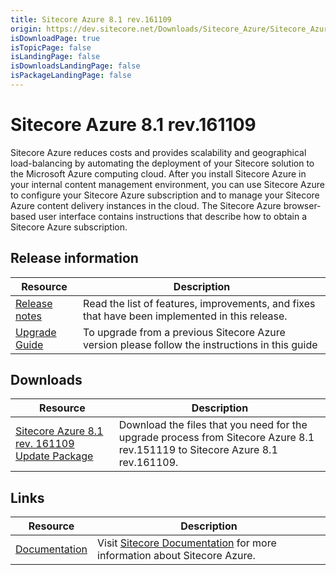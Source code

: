 ```yaml
---
title: Sitecore Azure 8.1 rev.161109
origin: https://dev.sitecore.net/Downloads/Sitecore_Azure/Sitecore_Azure_81/Sitecore_Azure_81_Update2.aspx
isDownloadPage: true
isTopicPage: false
isLandingPage: false
isDownloadsLandingPage: false
isPackageLandingPage: false
---
```


# Sitecore Azure 8.1 rev.161109

Sitecore Azure reduces costs and provides scalability and geographical load-balancing by automating the deployment of your Sitecore solution to the Microsoft Azure computing cloud. After you install Sitecore Azure in your internal content management environment, you can use Sitecore Azure to configure your Sitecore Azure subscription and to manage your Sitecore Azure content delivery instances in the cloud. The Sitecore Azure browser-based user interface contains instructions that describe how to obtain a Sitecore Azure subscription.

## Release information

 | Resource | Description |
 | --- | --- |
 | [Release notes](/downloads/Sitecore_Azure/Sitecore_Azure_81/Sitecore_Azure_81_Update2/Release_notes_test) | Read the list of features, improvements, and fixes that have been implemented in this release.  <br /> |
 | [Upgrade Guide](https://scdp.blob.core.windows.net/downloads/Sitecore%20Azure/Sitecore%20Azure%2081/Sitecore%20Azure%2081%20Update2/Secure/Upgrade%20from%20Sitecore%20Azure%2081%20to%2081%20rev%20161109.pdf) | To upgrade from a previous Sitecore Azure version please follow the instructions in this guide |

## Downloads

 | Resource | Description |
 | --- | --- |
 | [Sitecore Azure 8.1 rev. 161109 Update Package](https://scdp.blob.core.windows.net/downloads/Sitecore%20Azure/Sitecore%20Azure%2081/Sitecore%20Azure%2081%20Update2/Secure/Sitecore%20Azure%208.1%20rev.161109%20Update%20package.zip) | Download the files that you need for the upgrade process from Sitecore Azure 8.1 rev.151119 to Sitecore Azure 8.1 rev.161109. |

## Links

 | Resource | Description |
 | --- | --- |
 | [Documentation](https://doc.sitecore.net:443/en/Products/Cloud/81/Azure) | Visit [Sitecore Documentation](https://doc.sitecore.net/cloud/81/azure) for more information about Sitecore Azure. |